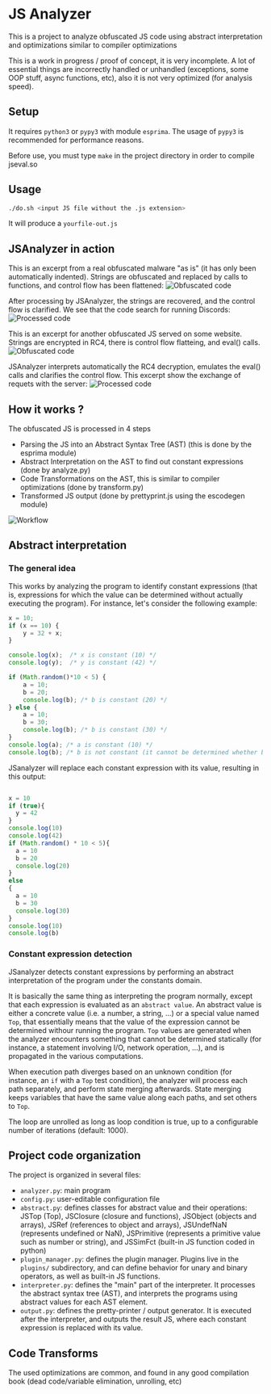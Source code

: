# JS Analyzer

This is a project to analyze obfuscated JS code using abstract interpretation and optimizations similar to compiler optimizations

This is a work in progress / proof of concept, it is very incomplete. A lot of
essential things are incorrectly handled or unhandled (exceptions, some OOP
stuff, async functions, etc), also it is not very optimized (for analysis speed).

## Setup

It requires `python3` or `pypy3` with module `esprima`. The usage of `pypy3` is
recommended for performance reasons.

Before use, you must type `make` in the project directory in order to compile jseval.so 

## Usage

```bash
./do.sh <input JS file without the .js extension>
```

It will produce a `yourfile-out.js`

## JSAnalyzer in action

This is an excerpt from a real obfuscated malware "as is" (it has only been automatically indented). Strings are obfuscated and replaced by calls to functions, and control flow has been flattened:
![Obfuscated code](https://klemm.7un.net/fileshare/obf/webhook1.png)

After processing by JSAnalyzer, the strings are recovered, and the control flow is clarified. We see that the code search for running Discords:
![Processed code](https://klemm.7un.net/fileshare/obf/webhook2.png)

This is an excerpt for another obfuscated JS served on some website. Strings are encrypted in RC4, there is control flow flatteing, and eval() calls. 
![Obfuscated code](https://klemm.7un.net/fileshare/obf/site1.png)

JSAnalyzer interprets automatically the RC4 decryption, emulates the eval() calls and clarifies the control flow. This excerpt show the exchange of requets with the server:
![Processed code](https://klemm.7un.net/fileshare/obf/site2.png)

## How it works ?

The obfuscated JS is processed in 4 steps

 * Parsing the JS into an Abstract Syntax Tree (AST) (this is done by the esprima module)
 * Abstract Interpretation on the AST to find out constant expressions (done by analyze.py)
 * Code Transformations on the AST, this is similar to compiler optimizations (done by transform.py)
 * Transformed JS output (done by prettyprint.js using the escodegen module)

![Workflow](https://klemm.7un.net/fileshare/obf/workflow.png)


## Abstract interpretation

### The general idea

This works by analyzing the program to identify constant expressions (that is,
expressions for which the value can be determined without actually executing
the program). For instance, let's consider the following example:

```js
x = 10;
if (x == 10) {
	y = 32 + x;
}

console.log(x);  /* x is constant (10) */
console.log(y);  /* y is constant (42) */

if (Math.random()*10 < 5) {
	a = 10;
	b = 20;
	console.log(b); /* b is constant (20) */
} else {
	a = 10;
	b = 30;
	console.log(b); /* b is constant (30) */
}
console.log(a); /* a is constant (10) */
console.log(b); /* b is not constant (it cannot be determined whether b is 20 or 30 without running the program */
```

JSanalyzer will replace each constant expression with its value, resulting in
this output:

```js

x = 10
if (true){
  y = 42
}
console.log(10)
console.log(42)
if (Math.random() * 10 < 5){
  a = 10
  b = 20
  console.log(20)
}
else
{
  a = 10
  b = 30
  console.log(30)
}
console.log(10)
console.log(b)
```


### Constant expression detection

JSanalyzer detects constant expressions by performing an abstract
interpretation of the program under the constants domain. 

It is basically the same thing as interpreting the program normally, except
that each expression is evaluated as an `abstract value`.  An abstract value is
either a concrete value (i.e. a number, a string, ...) or a special value named
`Top`, that essentially means that the value of the expression cannot be
determined withour running the program. `Top` values are generated when the
analyzer encounters something that cannot be determined statically (for
instance, a statement involving I/O, network operation, ...), and is propagated
in the various computations.

When execution path diverges based on an unknown condition (for instance, an
`if` with a `Top` test condition), the analyzer will process each path
separately, and perform state merging afterwards. State merging keeps variables
that have the same value along each paths, and set others to `Top`.

The loop are unrolled as long as loop condition is true, up to a configurable
number of iterations (default: 1000).

## Project code organization

The project is organized in several files:
 * `analyzer.py`: main program
 * `config.py`: user-editable configuration file
 * `abstract.py`: defines classes for abstract value and their operations: JSTop (Top), JSClosure (closure and functions), JSObject (objects and arrays), JSRef (references to object and arrays), JSUndefNaN (represents undefined or NaN), JSPrimitive (represents a primitive value such as number or string), and JSSimFct (built-in JS function coded in python)
 * `plugin_manager.py`: defines the plugin manager. Plugins live in the `plugins/` subdirectory, and can define behavior for unary and binary operators, as well as built-in JS functions.
 * `interpreter.py`: defines the "main" part of the interpreter. It processes the abstract syntax tree (AST), and interprets the programs using abstract values for each AST element.
 * `output.py`: defines the pretty-printer / output generator. It is executed after the interpreter, and outputs the result JS, where each constant expression is replaced with its value.


## Code Transforms

The used optimizations are common, and found in any good compilation book (dead code/variable elimination, unrolling, etc)
